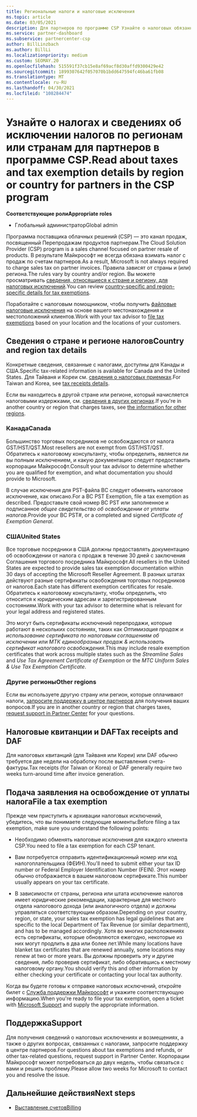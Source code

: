 ```yaml
---
title: Региональные налоги и налоговые исключения
ms.topic: article
ms.date: 03/05/2021
description: Для партнеров по программе CSP Узнайте о налоговых обязанностях на регион, о том, как отправлять налоговые исключения для продаж CSP и как получить поддержку по налоговым вопросам.
ms.service: partner-dashboard
ms.subservice: partnercenter-csp
author: BillLinzbach
ms.author: BillLi
ms.localizationpriority: medium
ms.custom: SEOMAY.20
ms.openlocfilehash: 515591f37cb15e8af69acf8d30affd9300429e42
ms.sourcegitcommit: 1899307642f057070b1bdd647594fc46ba61fb08
ms.translationtype: MT
ms.contentlocale: ru-RU
ms.lasthandoff: 04/30/2021
ms.locfileid: "108284474"
---
```

# <a name="read-about-taxes-and-tax-exemption-details-by-region-or-country-for-partners-in-the-csp-program"></a><span data-ttu-id="40f07-103">Узнайте о налогах и сведениях об исключении налогов по регионам или странам для партнеров в программе CSP.</span><span class="sxs-lookup"><span data-stu-id="40f07-103">Read about taxes and tax exemption details by region or country for partners in the CSP program</span></span>

<span data-ttu-id="40f07-104">**Соответствующие роли**</span><span class="sxs-lookup"><span data-stu-id="40f07-104">**Appropriate roles**</span></span>

- <span data-ttu-id="40f07-105">Глобальный администратор</span><span class="sxs-lookup"><span data-stu-id="40f07-105">Global admin</span></span>

<span data-ttu-id="40f07-106">Программа поставщика облачных решений (CSP) — это канал продаж, посвященный Перепродажам продуктов партнерам.</span><span class="sxs-lookup"><span data-stu-id="40f07-106">The Cloud Solution Provider (CSP) program is a sales channel focused on partner resale of products.</span></span> <span data-ttu-id="40f07-107">В результате Майкрософт не всегда обязана взимать налог с продаж по счетам партнеров.</span><span class="sxs-lookup"><span data-stu-id="40f07-107">As a result, Microsoft is not always required to charge sales tax on partner invoices.</span></span> <span data-ttu-id="40f07-108">Правила зависят от страны и (или) региона.</span><span class="sxs-lookup"><span data-stu-id="40f07-108">The rules vary by country and/or region.</span></span> <span data-ttu-id="40f07-109">Вы можете просматривать [сведения, относящиеся к стране и региону, для налоговых исключений](#country-and-region-tax-details).</span><span class="sxs-lookup"><span data-stu-id="40f07-109">You can review [country-specific and region-specific details for tax exemptions](#country-and-region-tax-details).</span></span>

<span data-ttu-id="40f07-110">Поработайте с налоговым помощником, чтобы получить [файловые налоговые исключения](#file-a-tax-exemption) на основе вашего местонахождения и местоположений клиентов.</span><span class="sxs-lookup"><span data-stu-id="40f07-110">Work with your tax advisor to [file tax exemptions](#file-a-tax-exemption) based on your location and the locations of your customers.</span></span>

## <a name="country-and-region-tax-details"></a><span data-ttu-id="40f07-111">Сведения о стране и регионе налогов</span><span class="sxs-lookup"><span data-stu-id="40f07-111">Country and region tax details</span></span>

<span data-ttu-id="40f07-112">Конкретные сведения, связанные с налогами, доступны для Канады и США.</span><span class="sxs-lookup"><span data-stu-id="40f07-112">Specific tax-related information is available for Canada and the United States.</span></span> <span data-ttu-id="40f07-113">Для Тайваня и Кореи см. [сведения о налоговых приемках](#tax-receipts-and-daf).</span><span class="sxs-lookup"><span data-stu-id="40f07-113">For Taiwan and Korea, see [tax receipts details](#tax-receipts-and-daf).</span></span>

<span data-ttu-id="40f07-114">Если вы находитесь в другой стране или регионе, который начисляется налоговыми издержками, см. [сведения в других регионах](#other-regions).</span><span class="sxs-lookup"><span data-stu-id="40f07-114">If you're in another country or region that charges taxes, see [the information for other regions](#other-regions).</span></span>


### <a name="canada"></a><span data-ttu-id="40f07-115">Канада</span><span class="sxs-lookup"><span data-stu-id="40f07-115">Canada</span></span>

<span data-ttu-id="40f07-116">Большинство торговых посредников не освобождаются от налога GST/HST/QST.</span><span class="sxs-lookup"><span data-stu-id="40f07-116">Most resellers are not exempt from GST/HST/QST.</span></span> <span data-ttu-id="40f07-117">Обратитесь к налоговому консультанту, чтобы определить, является ли вы полным исключением, и какую документацию следует предоставить корпорации Майкрософт.</span><span class="sxs-lookup"><span data-stu-id="40f07-117">Consult your tax advisor to determine whether you are qualified for exemption, and what documentation you should provide to Microsoft.</span></span>

<span data-ttu-id="40f07-118">В случае исключения для PST-файла BC следует обменять налоговое исключение, как описано.</span><span class="sxs-lookup"><span data-stu-id="40f07-118">For a BC PST Exemption, file a tax exemption as described.</span></span> <span data-ttu-id="40f07-119">Предоставьте свой номер BC PST или заполненное и подписанное *общее свидетельство об освобождении от уплаты налогов*.</span><span class="sxs-lookup"><span data-stu-id="40f07-119">Provide your BC PST#, or a completed and signed *Certificate of Exemption General*.</span></span>

### <a name="united-states"></a><span data-ttu-id="40f07-120">США</span><span class="sxs-lookup"><span data-stu-id="40f07-120">United States</span></span>

<span data-ttu-id="40f07-121">Все торговые посредники в США должны предоставлять документацию об освобождении от налога с продаж в течение 30 дней с заключения Соглашения торгового посредника Майкрософт.</span><span class="sxs-lookup"><span data-stu-id="40f07-121">All resellers in the United States are expected to provide sales tax exemption documentation within 30 days of accepting the Microsoft Reseller Agreement.</span></span> <span data-ttu-id="40f07-122">В разных штатах действуют разные сертификаты освобождения торговых посредников от налогов.</span><span class="sxs-lookup"><span data-stu-id="40f07-122">Each state has different exemption certificates for resale.</span></span> <span data-ttu-id="40f07-123">Обратитесь к налоговому консультанту, чтобы определить, что относится к юридическим адресам и зарегистрированным состояниям.</span><span class="sxs-lookup"><span data-stu-id="40f07-123">Work with your tax advisor to determine what is relevant for your legal address and registered states.</span></span>

<span data-ttu-id="40f07-124">Это могут быть сертификаты исключений перепродажи, которые работают в нескольких состояниях, таких как *Оптимизация продаж* и *использование сертификата по налоговым соглашениям об исключении* или *МТК единообразных продаж & использовать сертификат налогового освобождения*.</span><span class="sxs-lookup"><span data-stu-id="40f07-124">This may include resale exemption certificates that work across multiple states such as the *Streamline Sales* and *Use Tax Agreement Certificate of Exemption* or the *MTC Uniform Sales & Use Tax Exemption Certificate*.</span></span>

### <a name="other-regions"></a><span data-ttu-id="40f07-125">Другие регионы</span><span class="sxs-lookup"><span data-stu-id="40f07-125">Other regions</span></span>

<span data-ttu-id="40f07-126">Если вы используете другую страну или регион, которые оплачивают налоги, [запросите поддержку в центре партнеров](#support) для получения ваших вопросов.</span><span class="sxs-lookup"><span data-stu-id="40f07-126">If you are in another country or region that charges taxes, [request support in Partner Center](#support) for your questions.</span></span>

## <a name="tax-receipts-and-daf"></a><span data-ttu-id="40f07-127">Налоговые квитанции и DAF</span><span class="sxs-lookup"><span data-stu-id="40f07-127">Tax receipts and DAF</span></span>

<span data-ttu-id="40f07-128">Для налоговых квитанций (для Тайваня или Кореи) или DAF обычно требуется две недели на обработку после выставления счета-фактуры.</span><span class="sxs-lookup"><span data-stu-id="40f07-128">Tax receipts (for Taiwan or Korea) or DAF generally require two weeks turn-around time after invoice generation.</span></span>

## <a name="file-a-tax-exemption"></a><span data-ttu-id="40f07-129">Подача заявления на освобождение от уплаты налога</span><span class="sxs-lookup"><span data-stu-id="40f07-129">File a tax exemption</span></span>

<span data-ttu-id="40f07-130">Прежде чем приступить к архивации налоговых исключений, убедитесь, что вы понимаете следующие моменты:</span><span class="sxs-lookup"><span data-stu-id="40f07-130">Before filing a tax exemption, make sure you understand the following points:</span></span>

- <span data-ttu-id="40f07-131">Необходимо обменять налоговые исключения для каждого клиента CSP.</span><span class="sxs-lookup"><span data-stu-id="40f07-131">You need to file a tax exemption for each CSP tenant.</span></span>

- <span data-ttu-id="40f07-132">Вам потребуется отправить идентификационный номер или код налогоплательщика (ФЕИН).</span><span class="sxs-lookup"><span data-stu-id="40f07-132">You'll need to submit either your tax ID number or Federal Employer Identification Number (FEIN).</span></span> <span data-ttu-id="40f07-133">Этот номер обычно отображается в вашем налоговом сертификате.</span><span class="sxs-lookup"><span data-stu-id="40f07-133">This number usually appears on your tax certificate.</span></span>

- <span data-ttu-id="40f07-134">В зависимости от страны, региона или штата исключение налогов имеет юридические рекомендации, характерные для местного отдела налогового дохода (или аналогичного отдела) и должны управляться соответствующим образом.</span><span class="sxs-lookup"><span data-stu-id="40f07-134">Depending on your country, region, or state, your sales tax exemption has legal guidelines that are specific to the local Department of Tax Revenue (or similar department), and has to be managed accordingly.</span></span> <span data-ttu-id="40f07-135">Хотя во многих расположениях есть сертификаты, которые обновляются ежегодно, некоторые из них могут продлить в два или более лет.</span><span class="sxs-lookup"><span data-stu-id="40f07-135">While many locations have blanket tax certificates that are renewed annually, some locations may renew at two or more years.</span></span> <span data-ttu-id="40f07-136">Вы должны проверить эту и другие сведения, либо проверив сертификат, либо обратившись к местному налоговому органу.</span><span class="sxs-lookup"><span data-stu-id="40f07-136">You should verify this and other information by either checking your certificate or contacting your local tax authority.</span></span>

<span data-ttu-id="40f07-137">Когда вы будете готовы к отправке налоговых исключений, откройте билет с [Служба поддержки Майкрософт](https://partner.microsoft.com/dashboard/support/csp/servicerequests/create?stage=2&topicid=92930319-ced6-c18b-d7a6-d62b22d60aa5) и укажите соответствующую информацию.</span><span class="sxs-lookup"><span data-stu-id="40f07-137">When you're ready to file your tax exemption, open a ticket with [Microsoft Support](https://partner.microsoft.com/dashboard/support/csp/servicerequests/create?stage=2&topicid=92930319-ced6-c18b-d7a6-d62b22d60aa5) and supply the appropriate information.</span></span>

## <a name="support"></a><span data-ttu-id="40f07-138">Поддержка</span><span class="sxs-lookup"><span data-stu-id="40f07-138">Support</span></span>

<span data-ttu-id="40f07-139">Для получения сведений о налоговых исключениях и возмещениях, а также о других вопросах, связанных с налогами, запросите поддержку в центре партнеров.</span><span class="sxs-lookup"><span data-stu-id="40f07-139">For questions about tax exemptions and refunds, or other tax-related questions, request support in Partner Center.</span></span> <span data-ttu-id="40f07-140">Корпорации Майкрософт может потребоваться до двух недель, чтобы связаться с вами и решить проблему.</span><span class="sxs-lookup"><span data-stu-id="40f07-140">Please allow two weeks for Microsoft to contact you and resolve the issue.</span></span>

## <a name="next-steps"></a><span data-ttu-id="40f07-141">Дальнейшие действия</span><span class="sxs-lookup"><span data-stu-id="40f07-141">Next steps</span></span>

- [<span data-ttu-id="40f07-142">Выставление счетов</span><span class="sxs-lookup"><span data-stu-id="40f07-142">Billing</span></span>](billing.md)
